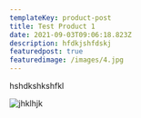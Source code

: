 ```yaml
---
templateKey: product-post
title: Test Product 1
date: 2021-09-03T09:06:18.823Z
description: hfdkjshfdskj
featuredpost: true
featuredimage: /images/4.jpg
---
```

hshdkshkshfkl

![jhklhjk](https://ucarecdn.com/427d362d-b7e3-4fae-97e0-49c1e2534f02/ "kshdfkshfjkls")
